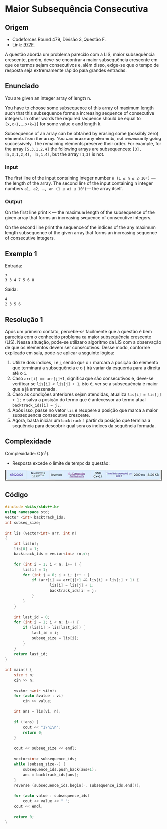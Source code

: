 # Maior Subsequência Consecutiva

## Origem

*   Codeforces Round 479, Divisão 3, Questão F.
*   Link: [977F](https://codeforces.com/contest/977/problem/F).

A questão aborda um problema parecido com a LIS, maior subsequência crescente, porém, deve-se encontrar a maior subsequência crescente em que os termos sejam consecutivos e, além disso, exige-se que o tempo de resposta seja extremamente rápido para grandes entradas.

## Enunciado 

You are given an integer array of length n.

You have to choose some subsequence of this array of maximum length such that this subsequence forms a increasing sequence of consecutive integers. In other words the required sequence should be equal to `[x,x+1,…,x+k−1]` for some value x and length k.

Subsequence of an array can be obtained by erasing some (possibly zero) elements from the array. You can erase any elements, not necessarily going successively. The remaining elements preserve their order. For example, for the array `[5,3,1,2,4]` the following arrays are subsequences: `[3], [5,3,1,2,4], [5,1,4]`, but the array `[1,3]` is not.
 
 
### Input

The first line of the input containing integer number `n (1 ≤ n ≤ 2⋅10⁵)` — the length of the array. The second line of the input containing n integer numbers `a1, a2, …, an (1 ≤ ai ≤ 10⁹)`— the array itself.

### Output 

On the first line print k — the maximum length of the subsequence of the given array that forms an increasing sequence of consecutive integers.

On the second line print the sequence of the indices of the any maximum length subsequence of the given array that forms an increasing sequence of consecutive integers.

## Exemplo 1

Entrada:
```
7
3 3 4 7 5 6 8
```

Saída:
```
4
2 3 5 6 
```

## Resolução 1

Após um primeiro contato, percebe-se facilmente que a questão é bem parecida com o conhecido problema da maior subsequência crescente (LIS). Nessa situação, pode-se utilizar o algoritmo da LIS com a observação de que os elementos devem ser consecutivos. Desse modo, conforme explicado em sala, pode-se aplicar a seguinte lógica:

1. Utilize dois índices, i e j, sendo que o `i` marcará a posição do elemento que terminará a subsequência e o `j` irá variar da esquerda para a direita até o `i`.
2. Caso `arr[i] == arr[j]+1`, significa que são consecutivos e, deve-se verificar se `lis[i] < lis[j] + 1`, isto é, ver se a subsequência é maior que a já armazenada.
3. Caso as condições anteriores sejam atendidas, atualiza `lis[i] = lis[j] + 1;` e salva a posição do termo que é antecessor ao termo atual `backtrack_ids[i] = j;`.
4. Após isso, passe no vetor `lis` e recupere a posição que marca a maior subsequência consecutiva crescente.
5. Agora, basta iniciar um `backtrack` a partir da posição que termina a sequência para descobrir qual será os índices da sequência formada.

## Complexidade

Complexidade: O(n²).

* Resposta excede o limite de tempo da questão:

![977 TLE](img/977F_TLE.jpg)

## Código

```cpp
#include <bits/stdc++.h>
using namespace std;
vector <int> backtrack_ids;
int subseq_size;
 
int lis (vector<int> arr, int n)  
{  
    int lis[n];
    lis[0] = 1;
    backtrack_ids = vector<int> (n,0);  
  
    for (int i = 1; i < n; i++ ) { 
        lis[i] = 1; 
        for (int j = 0; j < i; j++ ) {
            if (arr[i] == arr[j]+1 && lis[i] < lis[j] + 1) {
                    lis[i] = lis[j] + 1;
                    backtrack_ids[i] = j;            
            }
        }   
    }

    int last_id = 0;
    for (int i = 1; i < n; i++) {
        if (lis[i] > lis[last_id]) {
            last_id = i;
            subseq_size = lis[i];
        }
    }
    return last_id;
} 
 
int main() {
    size_t n;
    cin >> n;

    vector <int> vi(n);
    for (auto &value : vi)
        cin >> value;

    int ans = lis(vi, n);

    if (!ans) {
        cout << "1\n1\n";
        return 0;
    }

    cout << subseq_size << endl;

    vector<int> subsequence_ids;
    while (subseq_size--) {
        subsequence_ids.push_back(ans+1);
        ans = backtrack_ids[ans];
    }
    reverse (subsequence_ids.begin(), subsequence_ids.end());
 
    for (auto value : subsequence_ids)
        cout << value << " ";
    cout << endl;
    
    return 0;
}
```
